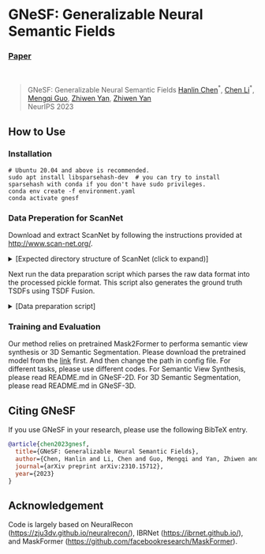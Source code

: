 # GNeSF: Generalizable Neural Semantic Fields
<!-- ### [Project Page](https://zju3dv.github.io/neuralrecon) | [Paper](https://arxiv.org/pdf/2104.00681.pdf) -->
### [Paper](https://arxiv.org/pdf/2310.15712.pdf)
<br/>

> GNeSF: Generalizable Neural Semantic Fields
> [Hanlin Chen](https://hlinchen.github.io/hlchen/)<sup>\*</sup>, [Chen Li](https://chaneyddtt.github.io/)<sup>\*</sup>, [Mengqi Guo](https://scholar.google.com/citations?user=Qa4BlOoAAAAJ&hl=en), [Zhiwen Yan](https://jokeryan.github.io/about/), [Zhiwen Yan](https://www.comp.nus.edu.sg/~leegh/)  
> NeurIPS 2023

## How to Use

### Installation
```shell
# Ubuntu 20.04 and above is recommended.
sudo apt install libsparsehash-dev  # you can try to install sparsehash with conda if you don't have sudo privileges.
conda env create -f environment.yaml
conda activate gnesf
```

### Data Preperation for ScanNet
Download and extract ScanNet by following the instructions provided at http://www.scan-net.org/.
<details>
  <summary>[Expected directory structure of ScanNet (click to expand)]</summary>

You can obtain the train/val/test split information from [here](https://github.com/ScanNet/ScanNet/tree/master/Tasks/Benchmark).
```
DATAROOT
└───scannet
│   └───scans
│   |   └───scene0000_00
│   |       └───color
│   |       │   │   0.jpg
│   |       │   │   1.jpg
│   |       │   │   ...
│   |       │   ...
│   └───scans_test
│   |   └───scene0707_00
│   |       └───color
│   |       │   │   0.jpg
│   |       │   │   1.jpg
│   |       │   │   ...
│   |       │   ...
|   └───scannetv2_test.txt
|   └───scannetv2_train.txt
|   └───scannetv2_val.txt
```
</details>

Next run the data preparation script which parses the raw data format into the processed pickle format.
This script also generates the ground truth TSDFs using TSDF Fusion.  
<details>
  <summary>[Data preparation script]</summary>

```bash
cd GNeSF-3D
# Change PATH_TO_SCANNET and OUTPUT_PATH accordingly.
# For the training/val split:
python tools/tsdf_fusion/generate_gt.py --data_path PATH_TO_SCANNET --save_name all_tsdf_9 --window_size 9
# For the test split
python tools/tsdf_fusion/generate_gt.py --test --data_path PATH_TO_SCANNET --save_name all_tsdf_9 --window_size 9
```
</details>


### Training and Evaluation

Our method relies on pretrained Mask2Former to performa semantic view synthesis or 3D Semantic Segmentation. Please download the pretrained model from the [link](https://drive.google.com/file/d/1CGwrc31S4aI8_01JiDWi1nX9t2AzShtC/view?usp=sharing) first. And then change the path in config file. For different tasks, please use different codes. For Semantic View Synthesis, please read README.md in GNeSF-2D. For 3D Semantic Segmentation, please read README.md in GNeSF-3D.


## <a name="CitingMask2Former"></a>Citing GNeSF

If you use GNeSF in your research, please use the following BibTeX entry.

```BibTeX
@article{chen2023gnesf,
  title={GNeSF: Generalizable Neural Semantic Fields},
  author={Chen, Hanlin and Li, Chen and Guo, Mengqi and Yan, Zhiwen and Lee, Gim Hee},
  journal={arXiv preprint arXiv:2310.15712},
  year={2023}
}
```


## Acknowledgement

Code is largely based on NeuralRecon (https://zju3dv.github.io/neuralrecon/), IBRNet (https://ibrnet.github.io/), and MaskFormer (https://github.com/facebookresearch/MaskFormer).
